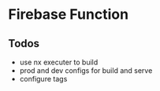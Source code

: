 # Firebase Function

## Todos

- use nx executer to build
- prod and dev configs for build and serve
- configure tags
